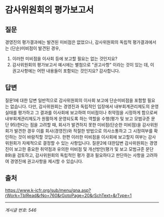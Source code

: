 # 감사위원회의 평가보고서

## 질문
경영진의 평가결과에는 발견된 미비점은 없었으나, 감사위원회의 독립적 평가결과에서는 (단순)미비점이 발견된 경우,
1) 이러한 미비점을 이사회 등에 보고할 필요는 없는 것인지요?
2) 감사위원회의 평가보고서 예시에는 별첨으로 "권고사항" 이라는 것이 있는 데, 이 권고사항에는 어떤 내용들이 포함되는 것인지요?
감사합니다.

## 답변
질문1에 대한 답변
일반적으로 감사위원회의 이사회 보고에 단순미비점을 포함할 필요는 없습니다.
다만, 감사위원회는 경영진과 독립적인 입장에서 내부회계관리제도의 운영실태를 평가하고 그 결과를 이사회에 보고하여 미비점이나 취약점을 시정하게 함으로써 내부회계관리제도가 원활하게 운영되도록 하는 역할을 수행(평가 및 보고 모범규준 문단 95)한다는 점을 고려할 때, 회사가 발견하지 못한 미비점(단순한 미비점)을 감사위원회가 발견한 경우 이를 회사(경영진)와 적절한 방법으로 의사소통하고 그 시정여부를 확인하는 것이 바람직할 것입니다. 한편 이러한 미비점을 이사회에 보고할지 여부는 감사위원회가 자체적으로 결정할 수 있는 사항입니다.
질문2에 대한답변
감사위원회는 경영진이 보고한 중요한 취약점과 유의한 미비점 및 개선방안(평가 및 보고 모범규준 문단89)을 검토하고, 감사위원회의 독립적인 평가 결과 필요하다고 판단하는 사항을 고려하여 경영진에 권고사항을 제시할 수 있습니다.

## 출처
https://www.k-icfr.org/sub/menu/qna.asp?rWork=TblRead&rNo=760&rGotoPage=20&rSchText=&rType=1

---
*게시글 번호: 546*
